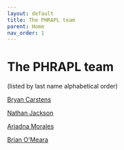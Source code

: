 ```yaml
---
layout: default
title: The PHRAPL team
parent: Home
nav_order: 1
---
```


# The PHRAPL team
(listed by last name alphabetical order)


[Bryan Carstens](https://carstenslab.osu.edu)

[Nathan Jackson](https://www.linkedin.com/in/ndjaxon)

[Ariadna Morales](https://ariadnamorales.info)

[Brian O'Meara](http://brianomeara.info/)

